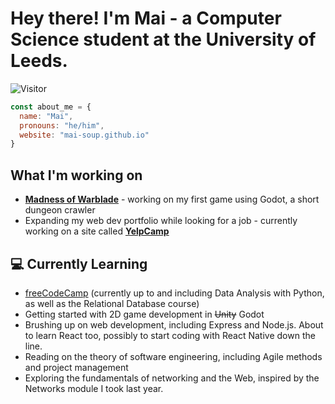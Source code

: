 # Hey there! I'm Mai - a Computer Science student at the University of Leeds.

![Visitor](https://visitor-badge.laobi.icu/badge?page_id=mai-soup.mai-soup)

```javascript
const about_me = {
  name: "Mai",
  pronouns: "he/him",
  website: "mai-soup.github.io"
}
```

## What I'm working on

* **[Madness of Warblade](https://github.com/mai-soup/madness-of-warblade)** - working on my first game using Godot, a short dungeon crawler
* Expanding my web dev portfolio while looking for a job - currently working on a site called **[YelpCamp](https://github.com/mai-soup/yelpcamp)**

## 💻 Currently Learning

* [freeCodeCamp](https://www.freecodecamp.org/) (currently up to and including Data Analysis with Python, as well as the Relational Database course)
* Getting started with 2D game development in ~~Unity~~ Godot
* Brushing up on web development, including Express and Node.js. About to learn React too, possibly to start coding with React Native down the line.
* Reading on the theory of software engineering, including Agile methods and project management
* Exploring the fundamentals of networking and the Web, inspired by the Networks module I took last year.
